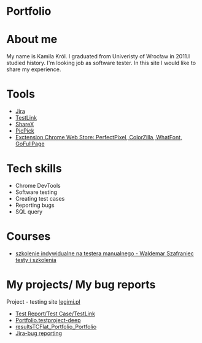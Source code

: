 # Portfolio

# About me
My name is Kamila Król. I graduated from Univeristy of Wrocław in 2011.I studied history. I'm looking job as software tester. In this site I would like to share my experience.

# Tools
  - [Jira](https://www.atlassian.com/software/jira)
  - [TestLink](https://https://www.testlink.org/)
  - [ShareX](https://getsharex.com/)
  - [PicPick](https://picpick.app/pl/)
  - [Exctension Chrome Web Store: PerfectPixel, ColorZilla, WhatFont, GoFullPage](https://chrome.google.com/webstore/category/extensions?hl=en)
  
# Tech skills
  - Chrome DevTools
  - Software testing
  - Creating test cases
  - Reporting bugs
  - SQL query
  
# Courses
  - [szkolenie indywidualne na testera manualnego - Waldemar Szafraniec testy i szkolenia](https://wyszkolewas.com.pl)
  
# My projects/ My bug reports
 Project - testing site [legimi.pl](https://www.legimi.pl/)
 - [Test Report/Test Case/TestLink](https://drive.google.com/file/d/1mWLOrGurrV6LCEBrEKY9DL_dH_2he5K2/view)
 - [Portfolio.testproject-deep](https://drive.google.com/file/d/1ysUoa6grX69ZQ0HmKPLBwkxbJr6XGb8j/view)
 - [resultsTCFlat_Portfolio_Portfolio](https://docs.google.com/spreadsheets/d/1laNmOCFTA0WAvLpGDmf4-vbkf4Q0IUxl/edit#gid=760841383)
 - [Jira-bug reporting](https://drive.google.com/file/d/1mP7JsnbdcOD_SOHmrIHJ7DJP4ug3uY05/view?usp=sharing)
    
